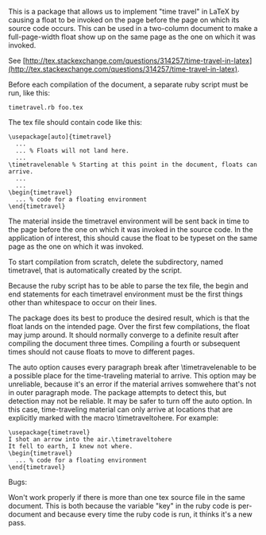 This is a package that allows us to implement "time travel" in LaTeX
by causing a float to be invoked on the page before the page on which
its source code occurs. This can be used in a two-column document to
make a full-page-width float show up on the same page as the one on
which it was invoked.

See [http://tex.stackexchange.com/questions/314257/time-travel-in-latex](http://tex.stackexchange.com/questions/314257/time-travel-in-latex).

Before each compilation of the document, a separate ruby script must be run, like this:

    timetravel.rb foo.tex

The tex file should contain code like this:

    \usepackage[auto]{timetravel}
      ...
      ... % Floats will not land here.
      ...
    \timetravelenable % Starting at this point in the document, floats can arrive.
      ...
      ... 
    \begin{timetravel}
      ... % code for a floating environment
    \end{timetravel}

The material inside the timetravel environment will be sent back in
time to the page before the one on which it was invoked in the source
code. In the application of interest, this should cause the float to
be typeset on the same page as the one on which it was invoked.

To start compilation from scratch, delete the subdirectory, named
timetravel, that is automatically created by the script.

Because the ruby script has to be able to parse the tex file, the
begin and end statements for each timetravel environment must be the
first things other than whitespace to occur on their lines. 

The package does its best to produce the desired result, which is that
the float lands on the intended page. Over the first few compilations,
the float may jump around. It should normally converge to a definite
result after compiling the document three times. Compiling a fourth or
subsequent times should not cause floats to move to different pages.

The auto option causes every paragraph break after \timetravelenable
to be a possible place for the time-traveling material to arrive.
This option may be unreliable, because it's an error if the material
arrives somwehere that's not in outer paragraph mode. The package
attempts to detect this, but detection may not be reliable. It may be
safer to turn off the auto option. In this case, time-traveling
material can only arrive at locations that are explicitly marked with
the macro \timetraveltohere. For example:

    \usepackage{timetravel}
    I shot an arrow into the air.\timetraveltohere
    It fell to earth, I knew not where.
    \begin{timetravel}
      ... % code for a floating environment
    \end{timetravel}

Bugs:

Won't work properly if there is more than one tex source file in the
same document.  This is both because the variable "key" in the ruby
code is per-document and because every time the ruby code is run, it
thinks it's a new pass.
